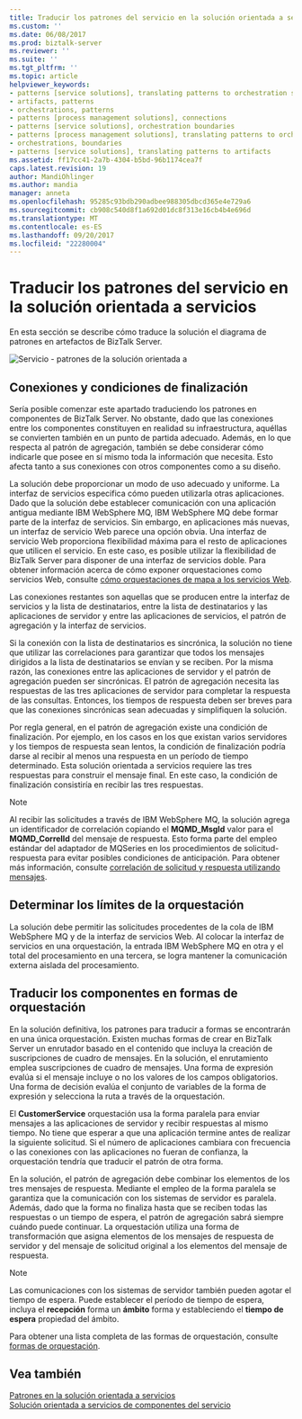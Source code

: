 ```yaml
---
title: Traducir los patrones del servicio en la solución orientada a servicios | Documentos de Microsoft
ms.custom: ''
ms.date: 06/08/2017
ms.prod: biztalk-server
ms.reviewer: ''
ms.suite: ''
ms.tgt_pltfrm: ''
ms.topic: article
helpviewer_keywords:
- patterns [service solutions], translating patterns to orchestration shapes
- artifacts, patterns
- orchestrations, patterns
- patterns [process management solutions], connections
- patterns [service solutions], orchestration boundaries
- patterns [process management solutions], translating patterns to orchestrations
- orchestrations, boundaries
- patterns [service solutions], translating patterns to artifacts
ms.assetid: ff17cc41-2a7b-4304-b5bd-96b1174cea7f
caps.latest.revision: 19
author: MandiOhlinger
ms.author: mandia
manager: anneta
ms.openlocfilehash: 95285c93bdb290adbee988305dbcd365e4e729a6
ms.sourcegitcommit: cb908c540d8f1a692d01dc8f313e16cb4b4e696d
ms.translationtype: MT
ms.contentlocale: es-ES
ms.lasthandoff: 09/20/2017
ms.locfileid: "22280004"
---
```

# <a name="translating-the-patterns-of-the-service-oriented-solution"></a>Traducir los patrones del servicio en la solución orientada a servicios
En esta sección se describe cómo traduce la solución el diagrama de patrones en artefactos de BizTalk Server.  
  
 ![Servicio &#45; patrones de la solución orientada a](../core/media/service-oriented-solution-patterns.gif "Service_Oriented_Solution_Patterns")  
  
## <a name="connections-and-completeness-conditions"></a>Conexiones y condiciones de finalización  
 Sería posible comenzar este apartado traduciendo los patrones en componentes de BizTalk Server. No obstante, dado que las conexiones entre los componentes constituyen en realidad su infraestructura, aquéllas se convierten también en un punto de partida adecuado. Además, en lo que respecta al patrón de agregación, también se debe considerar cómo indicarle que posee en sí mismo toda la información que necesita. Esto afecta tanto a sus conexiones con otros componentes como a su diseño.  
  
 La solución debe proporcionar un modo de uso adecuado y uniforme. La interfaz de servicios especifica cómo pueden utilizarla otras aplicaciones. Dado que la solución debe establecer comunicación con una aplicación antigua mediante IBM WebSphere MQ, IBM WebSphere MQ debe formar parte de la interfaz de servicios. Sin embargo, en aplicaciones más nuevas, un interfaz de servicio Web parece una opción obvia. Una interfaz de servicio Web proporciona flexibilidad máxima para el resto de aplicaciones que utilicen el servicio. En este caso, es posible utilizar la flexibilidad de BizTalk Server para disponer de una interfaz de servicios doble. Para obtener información acerca de cómo exponer orquestaciones como servicios Web, consulte [cómo orquestaciones de mapa a los servicios Web](../core/how-to-map-orchestrations-to-web-services.md).  
  
 Las conexiones restantes son aquellas que se producen entre la interfaz de servicios y la lista de destinatarios, entre la lista de destinatarios y las aplicaciones de servidor y entre las aplicaciones de servicios, el patrón de agregación y la interfaz de servicios.  
  
 Si la conexión con la lista de destinatarios es sincrónica, la solución no tiene que utilizar las correlaciones para garantizar que todos los mensajes dirigidos a la lista de destinatarios se envían y se reciben. Por la misma razón, las conexiones entre las aplicaciones de servidor y el patrón de agregación pueden ser sincrónicas. El patrón de agregación necesita las respuestas de las tres aplicaciones de servidor para completar la respuesta de las consultas. Entonces, los tiempos de respuesta deben ser breves para que las conexiones sincrónicas sean adecuadas y simplifiquen la solución.  
  
 Por regla general, en el patrón de agregación existe una condición de finalización. Por ejemplo, en los casos en los que existan varios servidores y los tiempos de respuesta sean lentos, la condición de finalización podría darse al recibir al menos una respuesta en un período de tiempo determinado. Esta solución orientada a servicios requiere las tres respuestas para construir el mensaje final. En este caso, la condición de finalización consistiría en recibir las tres respuestas.  
  
> [!NOTE]
>  Al recibir las solicitudes a través de IBM WebSphere MQ, la solución agrega un identificador de correlación copiando el **MQMD_MsgId** valor para el **MQMD_CorrelId** del mensaje de respuesta. Esto forma parte del empleo estándar del adaptador de MQSeries en los procedimientos de solicitud-respuesta para evitar posibles condiciones de anticipación. Para obtener más información, consulte [correlación de solicitud y respuesta utilizando mensajes](../core/correlating-messages-using-request-reply.md).  
  
## <a name="determining-orchestration-boundaries"></a>Determinar los límites de la orquestación  
 La solución debe permitir las solicitudes procedentes de la cola de IBM WebSphere MQ y de la interfaz de servicios Web. Al colocar la interfaz de servicios en una orquestación, la entrada IBM WebSphere MQ en otra y el total del procesamiento en una tercera, se logra mantener la comunicación externa aislada del procesamiento.  
  
## <a name="translating-the-components-into-orchestration-shapes"></a>Traducir los componentes en formas de orquestación  
 En la solución definitiva, los patrones para traducir a formas se encontrarán en una única orquestación. Existen muchas formas de crear en BizTalk Server un enrutador basado en el contenido que incluya la creación de suscripciones de cuadro de mensajes. En la solución, el enrutamiento emplea suscripciones de cuadro de mensajes. Una forma de expresión evalúa si el mensaje incluye o no los valores de los campos obligatorios. Una forma de decisión evalúa el conjunto de variables de la forma de expresión y selecciona la ruta a través de la orquestación.  
  
 El **CustomerService** orquestación usa la forma paralela para enviar mensajes a las aplicaciones de servidor y recibir respuestas al mismo tiempo. No tiene que esperar a que una aplicación termine antes de realizar la siguiente solicitud. Si el número de aplicaciones cambiara con frecuencia o las conexiones con las aplicaciones no fueran de confianza, la orquestación tendría que traducir el patrón de otra forma.  
  
 En la solución, el patrón de agregación debe combinar los elementos de los tres mensajes de respuesta. Mediante el empleo de la forma paralela se garantiza que la comunicación con los sistemas de servidor es paralela. Además, dado que la forma no finaliza hasta que se reciben todas las respuestas o un tiempo de espera, el patrón de agregación sabrá siempre cuándo puede continuar. La orquestación utiliza una forma de transformación que asigna elementos de los mensajes de respuesta de servidor y del mensaje de solicitud original a los elementos del mensaje de respuesta.  
  
> [!NOTE]
>  Las comunicaciones con los sistemas de servidor también pueden agotar el tiempo de espera. Puede establecer el período de tiempo de espera, incluya el **recepción** forma un **ámbito** forma y estableciendo el **tiempo de espera** propiedad del ámbito.  
  
 Para obtener una lista completa de las formas de orquestación, consulte [formas de orquestación](../core/orchestration-shapes.md).  
  
## <a name="see-also"></a>Vea también  
 [Patrones en la solución orientada a servicios](../core/patterns-in-the-service-oriented-solution.md)   
 [Solución orientada a servicios de componentes del servicio](../core/components-of-the-service-oriented-solution.md)